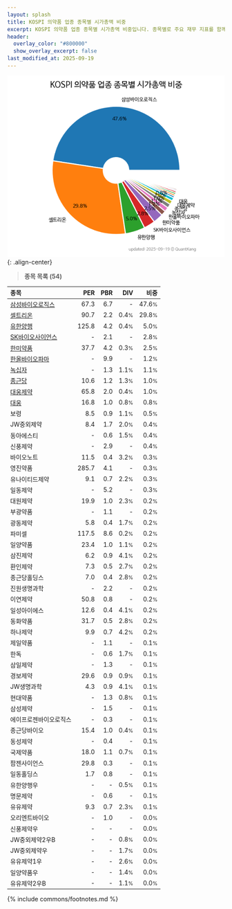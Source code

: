```yaml
---
layout: splash
title: KOSPI 의약품 업종 종목별 시가총액 비중
excerpt: KOSPI 의약품 업종 종목별 시가총액 비중입니다. 종목별로 주요 재무 지표를 함께 표시합니다.
header:
  overlay_color: "#800000"
  show_overlay_excerpt: false
last_modified_at: 2025-09-19
---
```



![KOSPI 의약품 업종 종목별 시가총액 비중](/stats/sector/images/kospi_업종_의약품_종목.png){: .align-center}


> **종목 목록 (54)**<a id="list"></a>

| **종목** | **PER** | **PBR** | **DIV** | **비중** |
| :------- | ------: | ------: | ------: | -------: |
| [삼성바이오로직스](/207940/) | 67.3 | 6.7 | - | 47.6<small>%</small> |
| [셀트리온](/068270/) | 90.7 | 2.2 | 0.4<small>%</small> | 29.8<small>%</small> |
| [유한양행](/000100/) | 125.8 | 4.2 | 0.4<small>%</small> | 5.0<small>%</small> |
| [SK바이오사이언스](/302440/) | - | 2.1 | - | 2.8<small>%</small> |
| [한미약품](/128940/) | 37.7 | 4.2 | 0.3<small>%</small> | 2.5<small>%</small> |
| [한올바이오파마](/009420/) | - | 9.9 | - | 1.2<small>%</small> |
| [녹십자](/006280/) | - | 1.3 | 1.1<small>%</small> | 1.1<small>%</small> |
| [종근당](/185750/) | 10.6 | 1.2 | 1.3<small>%</small> | 1.0<small>%</small> |
| [대웅제약](/069620/) | 65.8 | 2.0 | 0.4<small>%</small> | 1.0<small>%</small> |
| [대웅](/003090/) | 16.8 | 1.0 | 0.8<small>%</small> | 0.8<small>%</small> |
| 보령 | 8.5 | 0.9 | 1.1<small>%</small> | 0.5<small>%</small> |
| JW중외제약 | 8.4 | 1.7 | 2.0<small>%</small> | 0.4<small>%</small> |
| 동아에스티 | - | 0.6 | 1.5<small>%</small> | 0.4<small>%</small> |
| 신풍제약 | - | 2.9 | - | 0.4<small>%</small> |
| 바이오노트 | 11.5 | 0.4 | 3.2<small>%</small> | 0.3<small>%</small> |
| 영진약품 | 285.7 | 4.1 | - | 0.3<small>%</small> |
| 유나이티드제약 | 9.1 | 0.7 | 2.2<small>%</small> | 0.3<small>%</small> |
| 일동제약 | - | 5.2 | - | 0.3<small>%</small> |
| 대원제약 | 19.9 | 1.0 | 2.3<small>%</small> | 0.2<small>%</small> |
| 부광약품 | - | 1.1 | - | 0.2<small>%</small> |
| 광동제약 | 5.8 | 0.4 | 1.7<small>%</small> | 0.2<small>%</small> |
| 파미셀 | 117.5 | 8.6 | 0.2<small>%</small> | 0.2<small>%</small> |
| 일양약품 | 23.4 | 1.0 | 1.1<small>%</small> | 0.2<small>%</small> |
| 삼진제약 | 6.2 | 0.9 | 4.1<small>%</small> | 0.2<small>%</small> |
| 환인제약 | 7.3 | 0.5 | 2.7<small>%</small> | 0.2<small>%</small> |
| 종근당홀딩스 | 7.0 | 0.4 | 2.8<small>%</small> | 0.2<small>%</small> |
| 진원생명과학 | - | 2.2 | - | 0.2<small>%</small> |
| 이연제약 | 50.8 | 0.8 | - | 0.2<small>%</small> |
| 일성아이에스 | 12.6 | 0.4 | 4.1<small>%</small> | 0.2<small>%</small> |
| 동화약품 | 31.7 | 0.5 | 2.8<small>%</small> | 0.2<small>%</small> |
| 하나제약 | 9.9 | 0.7 | 4.2<small>%</small> | 0.2<small>%</small> |
| 제일약품 | - | 1.1 | - | 0.1<small>%</small> |
| 한독 | - | 0.6 | 1.7<small>%</small> | 0.1<small>%</small> |
| 삼일제약 | - | 1.3 | - | 0.1<small>%</small> |
| 경보제약 | 29.6 | 0.9 | 0.9<small>%</small> | 0.1<small>%</small> |
| JW생명과학 | 4.3 | 0.9 | 4.1<small>%</small> | 0.1<small>%</small> |
| 현대약품 | - | 1.3 | 0.8<small>%</small> | 0.1<small>%</small> |
| 삼성제약 | - | 1.5 | - | 0.1<small>%</small> |
| 에이프로젠바이오로직스 | - | 0.3 | - | 0.1<small>%</small> |
| 종근당바이오 | 15.4 | 1.0 | 0.4<small>%</small> | 0.1<small>%</small> |
| 동성제약 | - | 0.4 | - | 0.1<small>%</small> |
| 국제약품 | 18.0 | 1.1 | 0.7<small>%</small> | 0.1<small>%</small> |
| 팜젠사이언스 | 29.8 | 0.3 | - | 0.1<small>%</small> |
| 일동홀딩스 | 1.7 | 0.8 | - | 0.1<small>%</small> |
| 유한양행우 | - | - | 0.5<small>%</small> | 0.1<small>%</small> |
| 명문제약 | - | 0.6 | - | 0.1<small>%</small> |
| 유유제약 | 9.3 | 0.7 | 2.3<small>%</small> | 0.1<small>%</small> |
| 오리엔트바이오 | - | 1.0 | - | 0.0<small>%</small> |
| 신풍제약우 | - | - | - | 0.0<small>%</small> |
| JW중외제약2우B | - | - | 0.8<small>%</small> | 0.0<small>%</small> |
| JW중외제약우 | - | - | 1.7<small>%</small> | 0.0<small>%</small> |
| 유유제약1우 | - | - | 2.6<small>%</small> | 0.0<small>%</small> |
| 일양약품우 | - | - | 1.4<small>%</small> | 0.0<small>%</small> |
| 유유제약2우B | - | - | 1.1<small>%</small> | 0.0<small>%</small> |

{% include commons/footnotes.md %}